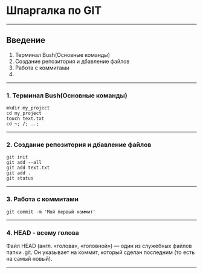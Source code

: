 # Шпаргалка по GIT


---


## Введение


1. Терминал Bush(Основные команды)
2. Создание репозитория и дбавление файлов
3. Работа с коммитами
4. 

---

### 1. Терминал Bush(Основные команды)


```
mkdir my_project
cd my_project
touch text.txt
cd ~; /; ..;
```


---

### 2. Создание репозитория и дбавление файлов

```
git init
git add --all
git add text.txt
git add .
git status
```


---


### 3. Работа с коммитами


```
git commit -m 'Мой первый коммит'
```


---


### 4. HEAD - всему голова


Файл HEAD (англ. «голова», «головной») — один из служебных файлов папки .git. 
Он указывает на коммит, который сделан последним (то есть на самый новый).


---


